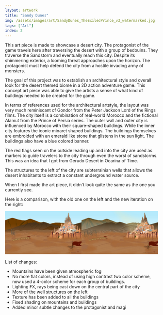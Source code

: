 ```yaml
---
layout: artwork
title: "Sandy Dunes"
img: /assets/images/art/SandyDunes_TheExiledPrince_v3_watermarked.jpg
tags: ["Art"]
index: 2
---
```


This art piece is made to showcase a desert city. The protagonist of the game travels here after
traversing the desert with a group of bedouins. They traverse the Sandstorm and eventually reach this city. Despite its shimmering exterior, a looming threat approaches upon the horizon. The protagonist must help defend the city from a hostile invading army of monsters.

The goal of this project was to establish an architectural style and overall look for the desert themed biome in a 2D action adventure game. This concept art piece was able to give the artists a sense of what kind of buildings needed to be created for the game.

In terms of references used for the architectural artstyle, the layout was very much reminiscant of Gondor from the Peter Jackson Lord of the Rings films. The city itself is a combination of real-world Morocco and the fictional Alamut from the Prince of Persia series. The outer wall and outer city is influenced by Morocco with their square-shaped buildings. While the inner city features the iconic minaret shaped buildings. The buildings themselves are embroided with an emerald like stone that glistens in the sun light. The buildings also have a blue colored banner.

The red flags seen on the outside leading up and into the city are used as markers to guide travelers to the city through even the worst of sandstorms. This was an idea that I got from Gerudo Desert in Ocarina of Time.

The structures to the left of the city are subterrainian wells that allows the desert inhabitants to extract a constant underground water source.

When I first made the art piece, it didn't look quite the same as the one you currently see.

Here is a comparison, with the old one on the left and the new iteration on the right:

![Sandy Dunes Comparison](/assets/images/art/ComparisonOfSandyDunes_watermarked.jpg)

List of changes:

- Mountains have been given atmospheric fog
- No more flat colors, instead of using high contrast two color scheme, now used a 4-color scheme for each group of buildings.
- Lighting FX, rays being cast down on the central part of the city
- More of the well structures on the left
- Texture has been added to all the buildings
- Fixed shading on mountains and buildings
- Added minor subtle changes to the protagonist and magi
